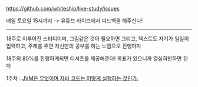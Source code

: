 https://github.com/whiteship/live-study/issues

매일 토요일 15시까지 -> 유튜브 라이브에서 피드백을 해주신다!

<hr>
18주로 이루어진 스터디이며, 그림같은 것이 필요하면 그리고, 텍스트도 자기가 일일이 입력하고, 주제를 주면 자신만의 공부를 하는 느낌으로 진행하자


18주의 80%를 진행하게되면 티셔츠를 제공해준다! 목표가 있으니까 열심히만하면 된다



1주차 : [JVM은 무엇이며 자바 코드는 어떻게 실행하는 것인가.](./week1/day1.md)

